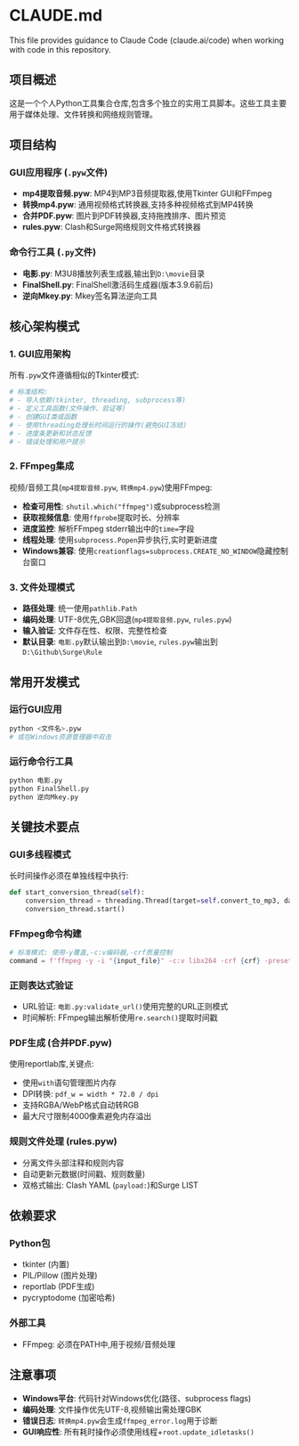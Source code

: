 # CLAUDE.md

This file provides guidance to Claude Code (claude.ai/code) when working with code in this repository.

## 项目概述

这是一个个人Python工具集合仓库,包含多个独立的实用工具脚本。这些工具主要用于媒体处理、文件转换和网络规则管理。

## 项目结构

### GUI应用程序 (`.pyw`文件)
- **mp4提取音频.pyw**: MP4到MP3音频提取器,使用Tkinter GUI和FFmpeg
- **转换mp4.pyw**: 通用视频格式转换器,支持多种视频格式到MP4转换
- **合并PDF.pyw**: 图片到PDF转换器,支持拖拽排序、图片预览
- **rules.pyw**: Clash和Surge网络规则文件格式转换器

### 命令行工具 (`.py`文件)
- **电影.py**: M3U8播放列表生成器,输出到`D:\movie`目录
- **FinalShell.py**: FinalShell激活码生成器(版本3.9.6前后)
- **逆向Mkey.py**: Mkey签名算法逆向工具

## 核心架构模式

### 1. GUI应用架构
所有`.pyw`文件遵循相似的Tkinter模式:
```python
# 标准结构:
# - 导入依赖(tkinter, threading, subprocess等)
# - 定义工具函数(文件操作、验证等)
# - 创建GUI类或函数
# - 使用threading处理长时间运行的操作(避免GUI冻结)
# - 进度条更新和状态反馈
# - 错误处理和用户提示
```

### 2. FFmpeg集成
视频/音频工具(`mp4提取音频.pyw`, `转换mp4.pyw`)使用FFmpeg:
- **检查可用性**: `shutil.which("ffmpeg")`或subprocess检测
- **获取视频信息**: 使用`ffprobe`提取时长、分辨率
- **进度监控**: 解析FFmpeg stderr输出中的`time=`字段
- **线程处理**: 使用`subprocess.Popen`异步执行,实时更新进度
- **Windows兼容**: 使用`creationflags=subprocess.CREATE_NO_WINDOW`隐藏控制台窗口

### 3. 文件处理模式
- **路径处理**: 统一使用`pathlib.Path`
- **编码处理**: UTF-8优先,GBK回退(`mp4提取音频.pyw`, `rules.pyw`)
- **输入验证**: 文件存在性、权限、完整性检查
- **默认目录**: `电影.py`默认输出到`D:\movie`, `rules.pyw`输出到`D:\Github\Surge\Rule`

## 常用开发模式

### 运行GUI应用
```bash
python <文件名>.pyw
# 或在Windows资源管理器中双击
```

### 运行命令行工具
```bash
python 电影.py
python FinalShell.py
python 逆向Mkey.py
```

## 关键技术要点

### GUI多线程模式
长时间操作必须在单独线程中执行:
```python
def start_conversion_thread(self):
    conversion_thread = threading.Thread(target=self.convert_to_mp3, daemon=True)
    conversion_thread.start()
```

### FFmpeg命令构建
```python
# 标准模式: 使用-y覆盖,-c:v编码器,-crf质量控制
command = f'ffmpeg -y -i "{input_file}" -c:v libx264 -crf {crf} -preset {preset} "{output_file}"'
```

### 正则表达式验证
- URL验证: `电影.py:validate_url()`使用完整的URL正则模式
- 时间解析: FFmpeg输出解析使用`re.search()`提取时间戳

### PDF生成 (合并PDF.pyw)
使用reportlab库,关键点:
- 使用`with`语句管理图片内存
- DPI转换: `pdf_w = width * 72.0 / dpi`
- 支持RGBA/WebP格式自动转RGB
- 最大尺寸限制4000像素避免内存溢出

### 规则文件处理 (rules.pyw)
- 分离文件头部注释和规则内容
- 自动更新元数据(时间戳、规则数量)
- 双格式输出: Clash YAML (`payload:`)和Surge LIST

## 依赖要求

### Python包
- tkinter (内置)
- PIL/Pillow (图片处理)
- reportlab (PDF生成)
- pycryptodome (加密哈希)

### 外部工具
- FFmpeg: 必须在PATH中,用于视频/音频处理

## 注意事项

- **Windows平台**: 代码针对Windows优化(路径、subprocess flags)
- **编码处理**: 文件操作优先UTF-8,视频输出需处理GBK
- **错误日志**: `转换mp4.pyw`会生成`ffmpeg_error.log`用于诊断
- **GUI响应性**: 所有耗时操作必须使用线程+`root.update_idletasks()`
